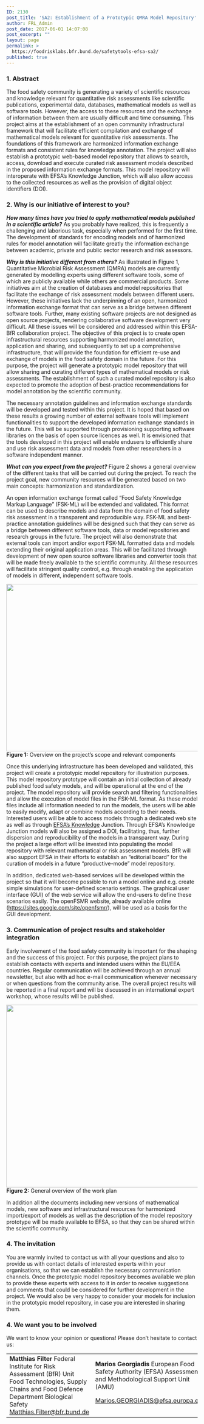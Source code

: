 ```yaml
---
ID: 2130
post_title: 'SA2: Establishment of a Prototypic QMRA Model Repository'
author: FRL_Admin
post_date: 2017-06-01 14:07:08
post_excerpt: ""
layout: page
permalink: >
  https://foodrisklabs.bfr.bund.de/safetytools-efsa-sa2/
published: true
---
```

<h3>1. Abstract</h3>
The food safety community is generating a variety of scientific resources and knowledge relevant for quantitative risk assessments like scientific publications, experimental data, databases, mathematical models as well as software tools. However, the access to these resources and the exchange of information between them are usually difficult and time consuming. This project aims at the establishment of an open community infrastructural framework that will facilitate efficient compilation and exchange of mathematical models relevant for quantitative risk assessments. The foundations of this framework are harmonized information exchange formats and consistent rules for knowledge annotation. The project will also establish a prototypic web-based model repository that allows to search, access, download and execute curated risk assessment models described in the proposed information exchange formats. This model repository will interoperate with EFSA’s Knowledge Junction, which will also allow access to the collected resources as well as the provision of digital object identifiers (DOI).

<h3>2. Why is our initiative of interest to you?</h3>
<em><strong>How many times have you tried to apply mathematical models published in a scientific article?</strong></em>
As you probably have realized, this is frequently a challenging and laborious task, especially when performed for the first time. The development of standards for encoding models and of harmonized rules for model annotation will facilitate greatly the information exchange between academic, private and public sector research and risk assessors.

<em><strong>Why is this initiative different from others?</strong></em>
As illustrated in Figure 1, Quantitative Microbial Risk Assessment (QMRA) models are currently generated by modelling experts using different software tools, some of which are publicly available while others are commercial products. Some initiatives aim at the creation of databases and model repositories that facilitate the exchange of risk assessment models between different users. However, these initiatives lack the underpinning of an open, harmonized information exchange format that can serve as a bridge between different software tools. Further, many existing software projects are not designed as open source projects, rendering collaborative software development very difficult. All these issues will be considered and addressed within this EFSA-BfR collaboration project. The objective of this project is to create open infrastructural resources supporting harmonized model annotation, application and sharing, and subsequently to set up a comprehensive infrastructure, that will provide the foundation for efficient re-use and exchange of models in the food safety domain in the future. For this purpose, the project will generate a prototypic model repository that will allow sharing and curating different types of mathematical models or risk assessments. The establishment of such a curated model repository is also expected to promote the adoption of best-practice recommendations for model annotation by the scientific community.

The necessary annotation guidelines and information exchange standards will be developed and tested within this project. It is hoped that based on these results a growing number of external software tools will implement functionalities to support the developed information exchange standards in the future. This will be supported through provisioning supporting software libraries on the basis of open source licences as well. It is envisioned that the tools developed in this project will enable endusers to efficiently share and use risk assessment data and models from other researchers in a software independent manner. 

<em><strong>What can you expect from the project?</strong></em>
Figure 2 shows a general overview of the different tasks that will be carried out during the project. To reach the project goal, new community resources will be generated based on two main concepts: harmonization and standardization.

An open information exchange format called “Food Safety Knowledge Markup Language” (FSK-ML) will be extended and validated. This  format can be used to describe models and data from the domain of food safety risk assessment in a transparent and reproducible way. FSK-ML and best-practice annotation guidelines will be designed such that they can serve as a bridge between different software tools, data or model repositories and research groups in the future. The project will also demonstrate that external tools can import and/or export FSK-ML formatted data and models extending their original application areas. This will be facilitated through development of new open source software libraries and converter tools that will be made freely available to the scientific community. All these resources will facilitate stringent quality control, e.g. through enabling the application of models in different, independent software tools.

<img class="aligncenter size-large wp-image-2171" src="https://foodrisklabs.bfr.bund.de/wp-content/uploads/2017/06/SA2_projects-scope-1024x682.png" alt="" width="660" height="440" /><strong>Figure 1:</strong> Overview on the project’s scope and relevant components

Once this underlying infrastructure has been developed and validated, this project will create a prototypic model repository for illustration purposes. This model repository prototype will contain an initial collection of already published food safety models, and will be operational at the end of the project. The model repository will provide search and filtering functionalities and allow the execution of model files in the FSK-ML format. As these model files include all information needed to run the models, the users will be able to easily modify, adapt or combine models according to their needs. Interested users will be able to access models through a dedicated web site as well as through <a href="https://zenodo.org/communities/efsa-kj">EFSA’s Knowledge</a> Junction. Through EFSA’s Knowledge Junction models will also be assigned a DOI, facilitating, thus, further dispersion and reproducibility of the models in a transparent way. During the project a large effort will be invested into populating the model repository with relevant mathematical or risk assessment models. BfR will also support EFSA in their efforts to establish an “editorial board” for the curation of models in a future “productive-mode” model repository.

In addition, dedicated web-based services will be developed within the project so that it will become possible to run a model online and e.g. create simple simulations for user-defined scenario settings. The graphical user interface (GUI) of the web service will allow the end-users to define these scenarios easily. The openFSMR website, already available online (<a href="https://sites.google.com/site/openfsmr/">https://sites.google.com/site/openfsmr/</a>), will be used as a basis for the GUI development.

<h3>3. Communication of project results and stakeholder integration</h3>
Early involvement of the food safety community is important for the shaping and the success of this project. For this purpose, the project plans to establish contacts with experts and intended users within the EU/EEA countries. Regular communication will be achieved through an annual newsletter, but also with ad hoc e-mail communication whenever necessary or when questions from the community arise. The overall project results will be reported in a final report and will be discussed in an international expert workshop, whose results will be published.

<img src="https://foodrisklabs.bfr.bund.de/wp-content/uploads/2017/06/SA2_WorkPlan-1024x745.png" alt="" width="660" height="480" class="aligncenter size-large wp-image-2173" /><strong>Figure 2:</strong> General overview of the work plan

In addition all the documents including new versions of mathematical models, new software and infrastructural resources for harmonized import/export of models as well as the description of the model repository prototype will be made available to EFSA, so that they can be shared within the scientific community.

<h3>4. The invitation</h3>
You are warmly invited to contact us with all your questions and also to provide us with contact details of interested experts within your organisations, so that we can establish the necessary communication channels. Once the prototypic model repository becomes available we plan to provide these experts with access to it in order to receive suggestions and comments that could be considered for further development in the project. We would also be very happy to consider your models for inclusion in the prototypic model repository, in case you are interested in sharing them.

<h3>4. We want you to be involved</h3>
We want to know your opinion or questions!
Please don’t hesitate to contact us:
<table style="height: 216px;" width="653">
<tbody>
<tr>
<td><strong>Matthias Filter</strong>
Federal Institute for Risk Assessment
(BfR)
Unit Food Technologies, Supply Chains
and Food Defence
Department Biological Safety
<a href="mailto:Matthias.Filter@bfr.bund.de">Matthias.Filter@bfr.bund.de</a></td>
<td><strong>Marios Georgiadis</strong>
European Food Safety Authority
(EFSA)
Assessment and Methodological
Support Unit (AMU)

<a href="mailto:Marios.GEORGIADIS@efsa.europa.eu">Marios.GEORGIADIS@efsa.europa.eu</a></td>
</tr>
</tbody>
</table>